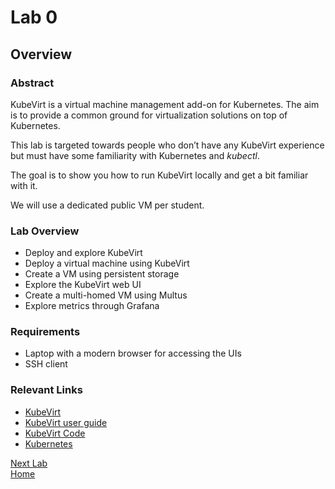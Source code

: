 # Lab 0

## Overview

### Abstract

KubeVirt is a virtual machine management add-on for Kubernetes. The aim is to provide a common ground for virtualization solutions on top of Kubernetes.

This lab is targeted towards people who don’t have any KubeVirt experience but must have some familiarity with Kubernetes and *kubectl*.

The goal is to show you how to run KubeVirt locally and get a bit familiar with it.

We will use a dedicated public VM per student.

### Lab Overview

* Deploy and explore KubeVirt
* Deploy a virtual machine using KubeVirt
* Create a VM using persistent storage
* Explore the KubeVirt web UI
* Create a multi-homed VM using Multus
* Explore metrics through Grafana

### Requirements

- Laptop with a modern browser for accessing the UIs
- SSH client

### Relevant Links

- [KubeVirt](http://kubevirt.io/)
- [KubeVirt user guide](https://kubevirt.io/user-guide/docs/latest/welcome/index.html)
- [KubeVirt Code](https://github.com/kubevirt/kubevirt)
- [Kubernetes](https://kubernetes.io)

[Next Lab](../lab1/lab1.md)\
[Home](../../README.md)
